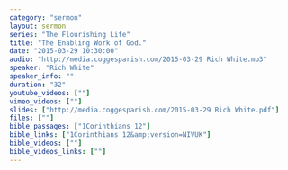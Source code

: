 ```yaml
---
category: "sermon"
layout: sermon
series: "The Flourishing Life"
title: "The Enabling Work of God."
date: "2015-03-29 10:30:00"
audio: "http://media.coggesparish.com/2015-03-29 Rich White.mp3"
speaker: "Rich White"
speaker_info: ""
duration: "32"
youtube_videos: [""]
vimeo_videos: [""]
slides: ["http://media.coggesparish.com/2015-03-29 Rich White.pdf"]
files: [""]
bible_passages: ["1Corinthians 12"]
bible_links: ["1Corinthians 12&amp;version=NIVUK"]
bible_videos: [""]
bible_videos_links: [""]
---
```

